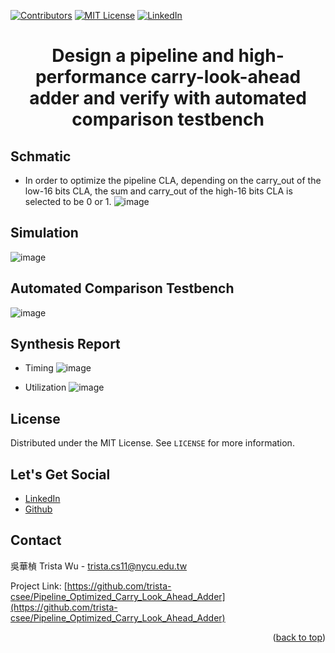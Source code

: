 <a name="readme-top"></a>
<!-- PROJECT SHIELDS -->
[![Contributors][contributors-shield]]()
[![MIT License][license-shield]][license-url]
[![LinkedIn][linkedin-shield]][linkedin-url]

<!-- PROJECT Name -->
<h1 align="center">Design a pipeline and high-performance carry-look-ahead adder and verify with automated comparison testbench</h1>

<!-- Schmatic -->
## Schmatic
* In order to optimize the pipeline CLA, depending on the carry_out of the low-16 bits CLA, the sum and carry_out of the high-16 bits CLA is selected to be 0 or 1.
![image](https://github.com/trista-csee/Pipeline_Optimized_Carry_Look_Ahead_Adder/blob/main/Schmatic.png)

<!-- Simulation -->
## Simulation
![image](https://github.com/trista-csee/Pipeline_Optimized_Carry_Look_Ahead_Adder/blob/main/Simulation.png)

<!-- Automated Comparison Testbench -->
## Automated Comparison Testbench
![image](https://github.com/trista-csee/Pipeline_Optimized_Carry_Look_Ahead_Adder/blob/main/automated%20comparison%20testbench.png)

<!-- Synthesis Report -->
## Synthesis Report
* Timing
![image](https://github.com/trista-csee/Pipeline_Optimized_Carry_Look_Ahead_Adder/blob/main/Timing%20Report.png)

* Utilization
![image](https://github.com/trista-csee/Pipeline_Optimized_Carry_Look_Ahead_Adder/blob/main/Utilization%20Report.png)

<!-- LICENSE -->
## License
Distributed under the MIT License. See `LICENSE` for more information.

<!-- LET'S GET SOCIAL -->
## Let's Get Social
* [LinkedIn](https://www.linkedin.com/in/hua-chen-wu-363252241/)
* [Github](https://github.com/trista-csee)

<!-- CONTACT -->
## Contact
吳華楨 Trista Wu - trista.cs11@nycu.edu.tw

Project Link: [https://github.com/trista-csee/Pipeline_Optimized_Carry_Look_Ahead_Adder](https://github.com/trista-csee/Pipeline_Optimized_Carry_Look_Ahead_Adder)

<p align="right">(<a href="#readme-top">back to top</a>)</p>

<!-- MARKDOWN LINKS & IMAGES -->
[contributors-shield]: https://img.shields.io/badge/contributors-1-orange.svg?style=flat-square
[license-shield]: https://img.shields.io/badge/license-MIT-blue.svg?style=flat-square
[license-url]: https://choosealicense.com/licenses/mit
[linkedin-shield]: https://img.shields.io/badge/-LinkedIn-black.svg?style=flat-square&logo=linkedin&colorB=555
[linkedin-url]: https://www.linkedin.com/in/hua-chen-wu-363252241/
[product-screenshot]: ./images/projects/portfolio.jpg

